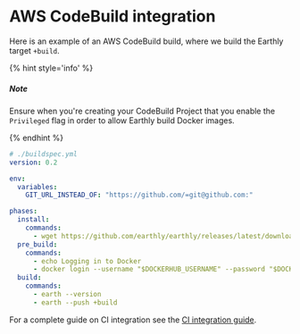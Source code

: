
# AWS CodeBuild integration

Here is an example of an AWS CodeBuild build, where we build the Earthly target `+build`.

{% hint style='info' %}
##### Note

Ensure when you're creating your CodeBuild Project that you enable the `Privileged` flag
in order to allow Earthly build Docker images.

{% endhint %}

```yml
# ./buildspec.yml
version: 0.2

env:
  variables:
    GIT_URL_INSTEAD_OF: "https://github.com/=git@github.com:"

phases:
  install:
    commands:
      - wget https://github.com/earthly/earthly/releases/latest/download/earth-linux-amd64 -O /usr/local/bin/earth && chmod +x /usr/local/bin/earth
  pre_build:
    commands:
      - echo Logging in to Docker
      - docker login --username "$DOCKERHUB_USERNAME" --password "$DOCKERHUB_TOKEN"
  build:
    commands:
      - earth --version
      - earth --push +build
```

For a complete guide on CI integration see the [CI integration guide](../guides/ci-integration.md).
